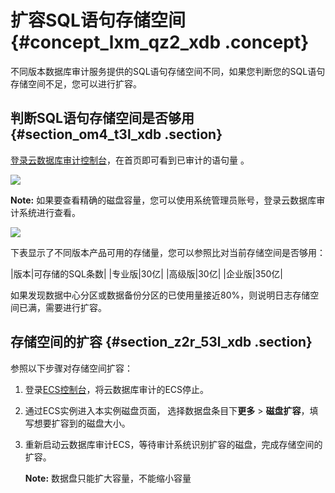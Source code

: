 # 扩容SQL语句存储空间 {#concept_lxm_qz2_xdb .concept}

不同版本数据库审计服务提供的SQL语句存储空间不同，如果您判断您的SQL语句存储空间不足，您可以进行扩容。

## 判断SQL语句存储空间是否够用 {#section_om4_t3l_xdb .section}

[登录云数据库审计控制台](cn.zh-CN/用户指南/登录数据库审计系统.md#)，在首页即可看到已审计的语句量 。

![](http://static-aliyun-doc.oss-cn-hangzhou.aliyuncs.com/assets/img/12778/3695_zh-CN.png)

**Note:** 如果要查看精确的磁盘容量，您可以使用系统管理员账号，登录云数据库审计系统进行查看。

![](http://static-aliyun-doc.oss-cn-hangzhou.aliyuncs.com/assets/img/12778/3696_zh-CN.png)

下表显示了不同版本产品可用的存储量，您可以参照比对当前存储空间是否够用：

|版本|可存储的SQL条数|
|专业版|30亿|
|高级版|30亿|
|企业版|350亿|

如果发现数据中心分区或数据备份分区的已使用量接近80%，则说明日志存储空间已满，需要进行扩容。

## 存储空间的扩容 {#section_z2r_53l_xdb .section}

参照以下步骤对存储空间扩容：

1.  登录[ECS控制台](https://ecs.console.aliyun.com)，将云数据库审计的ECS停止。
2.  通过ECS实例进入本实例磁盘页面， 选择数据盘条目下**更多** \> **磁盘扩容**，填写想要扩容到的磁盘大小。
3.  重新启动云数据库审计ECS，等待审计系统识别扩容的磁盘，完成存储空间的扩容。

    **Note:** 数据盘只能扩大容量，不能缩小容量



